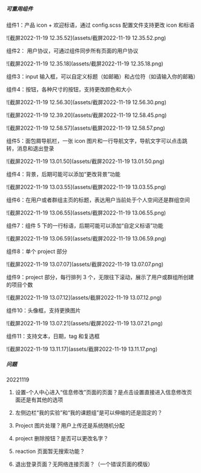 ##### 可重用组件

组件1：产品 icon + 欢迎标语，通过 config.scss 配置文件支持更改 icon 和标语

![截屏2022-11-19 12.35.52](assets/截屏2022-11-19 12.35.52.png)

组件2： 用户协议，可通过组件同步所有页面的用户协议

![截屏2022-11-19 12.35.18](assets/截屏2022-11-19 12.35.18.png)

组件3：input 输入框，可以自定义标题（如邮箱）和占位符（如请输入你的邮箱）

组件4：按钮，各种尺寸的按钮，支持更改颜色和大小

![截屏2022-11-19 12.56.30](assets/截屏2022-11-19 12.56.30.png)

![截屏2022-11-19 12.39.20](assets/截屏2022-11-19 12.58.45.png)

![截屏2022-11-19 12.58.57](assets/截屏2022-11-19 12.58.57.png)

组件5：面包屑导航栏，一张 icon 图片和一行导航文字，导航文字可以点击跳转，消息和退出登录

![截屏2022-11-19 13.01.50](assets/截屏2022-11-19 13.01.50.png)

组件4：背景，后期可能可以添加“更改背景”功能

![截屏2022-11-19 13.03.55](assets/截屏2022-11-19 13.03.55.png)

组件6：在用户或者群组主页的标题，表达用户当前处于个人空间还是群组空间

![截屏2022-11-19 13.06.55](assets/截屏2022-11-19 13.06.55.png)

组件7：组件 5 下的一行标语，后期可能可以添加“自定义标语”功能

![截屏2022-11-19 13.06.59](assets/截屏2022-11-19 13.06.59.png)

组件8：单个 project 部分

![截屏2022-11-19 13.07.07](assets/截屏2022-11-19 13.07.07.png)

组件9：project 部分，每行排列 3 个，无限往下滚动，展示了用户或群组所创建的项目个数

![截屏2022-11-19 13.07.12](assets/截屏2022-11-19 13.07.12.png)

组件10：头像框，支持更换图片

![截屏2022-11-19 13.07.21](assets/截屏2022-11-19 13.07.21.png)

组件11：支持文本，日期，tag 和复选框

![截屏2022-11-19 13.11.17](assets/截屏2022-11-19 13.11.17.png)

##### 问题

20221119

1. 设置-个人中心进入“信息修改”页面的页面？是点击设置直接进入信息修改页面还是有其他的选项

2. 左侧边栏“我的实验”和“我的课题组”是可以伸缩的还是固定的？
3. Project 图片处理？用户上传还是系统随机分配
4. project 删除按钮？是否可以更改名字？
5. reaction 页面暂无搜索功能？
6. 退出登录页面？无网络连接页面？（一个错误页面的模版）